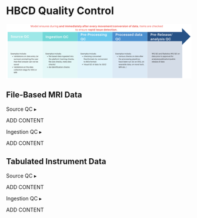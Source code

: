 # HBCD Quality Control

![](images/qc-wf.png)


## File-Based MRI Data

<div id="source" class="source-banner" onclick="toggleCollapse(this)">
  <span class="table-text">Source QC</span>
  <span class="notification-arrow">▸</span>
</div>
<div class="notification-collapsible-content">
<p>ADD CONTENT</p>
</div>

<div id="ingestion" class="ingestion-banner" onclick="toggleCollapse(this)">
  <span class="table-text">Ingestion QC</span>
  <span class="notification-arrow">▸</span>
</div>
<div class="notification-collapsible-content">
<p>ADD CONTENT</p>
</div>

## Tabulated Instrument Data

<div id="source" class="source-banner" onclick="toggleCollapse(this)">
  <span class="table-text">Source QC</span>
  <span class="notification-arrow">▸</span>
</div>
<div class="notification-collapsible-content">
<p>ADD CONTENT</p>
</div>

<div id="ingestion" class="ingestion-banner" onclick="toggleCollapse(this)">
  <span class="table-text">Ingestion QC</span>
  <span class="notification-arrow">▸</span>
</div>
<div class="notification-collapsible-content">
<p>ADD CONTENT</p>
</div>


